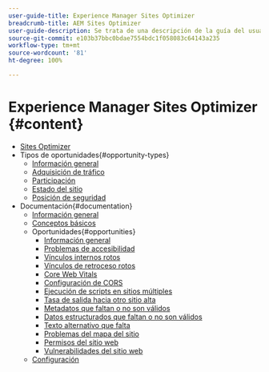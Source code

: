 ```yaml
---
user-guide-title: Experience Manager Sites Optimizer
breadcrumb-title: AEM Sites Optimizer
user-guide-description: Se trata de una descripción de la guía del usuario que se mostrará en la página de destino.
source-git-commit: e103b37bbc0bdae7554bdc1f058083c64143a235
workflow-type: tm+mt
source-wordcount: '81'
ht-degree: 100%

---
```



# Experience Manager Sites Optimizer {#content}

+ [Sites Optimizer](/help/home.md)
+ Tipos de oportunidades{#opportunity-types}
   + [Información general](/help/opportunity-types/overview.md)
   + [Adquisición de tráfico](/help/opportunity-types/traffic-acquisition.md)
   + [Participación](/help/opportunity-types/engagement.md)
   + [Estado del sitio](/help/opportunity-types/site-health.md)
   + [Posición de seguridad](/help/opportunity-types/security-posture.md)
+ Documentación{#documentation}
   + [Información general](/help/documentation/overview.md)
   + [Conceptos básicos](/help/documentation/basics.md)
   + Oportunidades{#opportunities}
      + [Información general](/help/documentation/opportunities/overview.md)
      + [Problemas de accesibilidad](/help/documentation/opportunities/accessibility-issues.md)
      + [Vínculos internos rotos](/help/documentation/opportunities/broken-internal-links.md)
      + [Vínculos de retroceso rotos](/help/documentation/opportunities/broken-backlinks.md)
      + [Core Web Vitals](/help/documentation/opportunities/core-web-vitals.md)
      + [Configuración de CORS](/help/documentation/opportunities/cors-configuration.md)
      + [Ejecución de scripts en sitios múltiples](/help/documentation/opportunities/cross-site-scripting.md)
      + [Tasa de salida hacia otro sitio alta](/help/documentation/opportunities/high-bounce-rate.md)
      + [Metadatos que faltan o no son válidos](/help/documentation/opportunities/invalid-or-missing-metadata.md)
      + [Datos estructurados que faltan o no son válidos](/help/documentation/opportunities/missing-invalid-structured-data.md)
      + [Texto alternativo que falta](/help/documentation/opportunities/missing-alt-text.md)
      + [Problemas del mapa del sitio](/help/documentation/opportunities/sitemap-issues.md)
      + [Permisos del sitio web](/help/documentation/opportunities/website-permissions.md)
      + [Vulnerabilidades del sitio web](/help/documentation/opportunities/website-vulnerabilities.md)
   + [Configuración](/help/documentation/settings.md)
